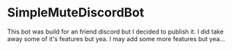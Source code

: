 # SimpleMuteDiscordBot
This bot was build for an friend discord but I decided to publish it. I did take away some of it's features but yea. I may add some more features but yea...
